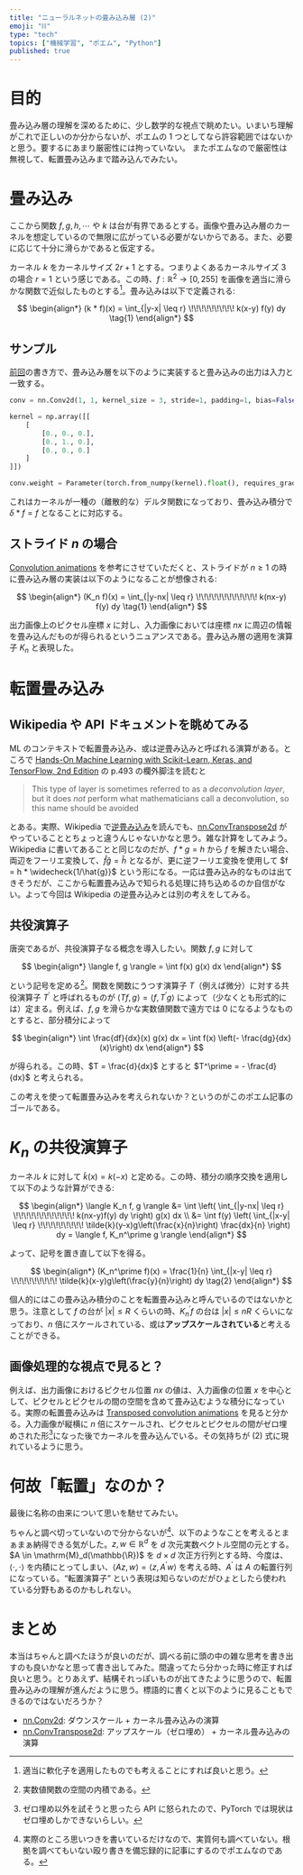 ```yaml
---
title: "ニューラルネットの畳み込み層 (2)"
emoji: "⛓"
type: "tech"
topics: ["機械学習", "ポエム", "Python"]
published: true
---
```


# 目的

畳み込み層の理解を深めるために、少し数学的な視点で眺めたい。いまいち理解がこれで正しいのか分からないが、ポエムの 1 つとしてなら許容範囲ではないかと思う。要するにあまり厳密性には拘っていない。
またポエムなので厳密性は無視して、転置畳み込みまで踏み込んでみたい。

# 畳み込み

ここから関数 $f, g, h, \cdots$ や $k$ は台が有界であるとする。画像や畳み込み層のカーネルを想定しているので無限に広がっている必要がないからである。また、必要に応じて十分に滑らかであると仮定する。

カーネル $k$ をカーネルサイズ $2r+1$ とする。つまりよくあるカーネルサイズ $3$ の場合 $r=1$ という感じである。この時、$f: \mathbb{R}^2 \to [0, 255]$ を画像を適当に滑らかな関数で近似したものとする[^1]。畳み込みは以下で定義される:

[^1]: 適当に軟化子を適用したものでも考えることにすれば良いと思う。

$$
\begin{align*}
(k * f)(x) = \int_{|y-x| \leq r} \!\!\!\!\!\!\!\!\! k(x-y) f(y) dy
\tag{1}
\end{align*}
$$

## サンプル

[前回](/articles/dwd-convolution01)の書き方で、畳み込み層を以下のように実装すると畳み込みの出力は入力と一致する。

```python
conv = nn.Conv2d(1, 1, kernel_size = 3, stride=1, padding=1, bias=False)

kernel = np.array([[
    [
        [0., 0., 0.],
        [0., 1., 0.],
        [0., 0., 0.]
    ]
]])

conv.weight = Parameter(torch.from_numpy(kernel).float(), requires_grad=False)
```

これはカーネルが一種の（離散的な）デルタ関数になっており、畳み込み積分で $\delta * f = f$ となることに対応する。

## ストライド $n$ の場合

[Convolution animations](https://github.com/vdumoulin/conv_arithmetic#convolution-animations) を参考にさせていただくと、ストライドが $n \geq 1$ の時に畳み込み層の実装は以下のようになることが想像される:

$$
\begin{align*}
(K_n f)(x) = \int_{|y-nx| \leq r} \!\!\!\!\!\!\!\!\!\!\!\! k(nx-y) f(y) dy
\tag{1}
\end{align*}
$$

出力画像上のピクセル座標 $x$ に対し、入力画像においては座標 $nx$ に周辺の情報を畳み込んだものが得られるというニュアンスである。畳み込み層の適用を演算子 $K_n$ と表現した。

# 転置畳み込み

## Wikipedia や API ドキュメントを眺めてみる

ML のコンテキストで転置畳み込み、或は逆畳み込みと呼ばれる演算がある。ところで [Hands-On Machine Learning with Scikit-Learn, Keras, and TensorFlow, 2nd Edition](https://www.oreilly.com/library/view/hands-on-machine-learning/9781492032632/) の p.493 の欄外脚注を読むと

> This type of layer is sometimes referred to as a _deconvolution layer_, but it does _not_ perform what mathematicians call a deconvolution, so this name should be avoided

とある。実際、Wikipedia で[逆畳み込み](https://ja.wikipedia.org/wiki/%E9%80%86%E7%95%B3%E3%81%BF%E8%BE%BC%E3%81%BF)を読んでも、[nn.ConvTranspose2d](https://pytorch.org/docs/stable/generated/torch.nn.ConvTranspose2d.html) がやっていることとちょっと違うんじゃないかなと思う。雑な計算をしてみよう。Wikipedia に書いてあることと同じなのだが、$f * g = h$ から $f$ を解きたい場合、両辺をフーリエ変換して、$\hat{f} \hat{g} = \hat{h}$ となるが、更に逆フーリエ変換を使用して $f = h * \widecheck{1/\hat{g}}$ という形になる。一応は畳み込み的なものは出てきそうだが、ここから転置畳み込みで知られる処理に持ち込めるのか自信がない。よって今回は Wikipedia の逆畳み込みとは別の考えをしてみる。

## 共役演算子

唐突であるが、共役演算子なる概念を導入したい。関数 $f,g$ に対して

$$
\begin{align*}
\langle f, g \rangle = \int f(x) g(x) dx
\end{align*}
$$

という記号を定める[^2]。関数を関数にうつす演算子 $T$（例えば微分）に対する共役演算子 $T^\prime$ と呼ばれるものが $\langle Tf, g \rangle = \langle f, T^\prime g \rangle$ によって（少なくとも形式的には）定まる。例えば、$f,g$ を滑らかな実数値関数で遠方では $0$ になるようなものとすると、部分積分によって

[^2]: 実数値関数の空間の内積である。

$$
\begin{align*}
\int \frac{df}{dx}(x) g(x) dx = \int f(x) \left(- \frac{dg}{dx}(x)\right) dx
\end{align*}
$$

が得られる。この時、$T = \frac{d}{dx}$ とすると $T^\prime = - \frac{d}{dx}$ と考えられる。

この考えを使って転置畳み込みを考えられないか？というのがこのポエム記事のゴールである。

# $K_n$ の共役演算子

カーネル $k$ に対して $\tilde{k}(x) = k(-x)$ と定める。この時、積分の順序交換を適用して以下のような計算ができる:

$$
\begin{align*}
\langle K_n f, g \rangle &= \int \left( \int_{|y-nx| \leq r} \!\!\!\!\!\!\!\!\!\!\!\! k(nx-y)f(y) dy \right) g(x) dx \\
&= \int f(y) \left( \int_{|x-y| \leq r} \!\!\!\!\!\!\!\!\! \tilde{k}(y-x)g\left(\frac{x}{n}\right) \frac{dx}{n} \right) dy = \langle f,  K_n^\prime g \rangle
\end{align*}
$$

よって、記号を置き直して以下を得る。

$$
\begin{align*}
(K_n^\prime f)(x) = \frac{1}{n} \int_{|x-y| \leq r} \!\!\!\!\!\!\!\!\! \tilde{k}(x-y)g\left(\frac{y}{n}\right) dy
\tag{2}
\end{align*}
$$

個人的にはこの畳み込み積分のことを転置畳み込みと呼んでいるのではないかと思う。注意として $f$ の台が $|x| \leq R$ くらいの時、$K_n^\prime f$ の台は $|x| \leq nR$ くらいになっており、$n$ 倍にスケールされている、或は**アップスケールされている**と考えることができる。

## 画像処理的な視点で見ると？

例えば、出力画像におけるピクセル位置 $nx$ の値は、入力画像の位置 $x$ を中心として、ピクセルとピクセルの間の空間を含めて畳み込むような積分になっている。実際の転置畳み込みは [Transposed convolution animations](https://github.com/vdumoulin/conv_arithmetic#transposed-convolution-animations) を見ると分かる。入力画像が縦横に $n$ 倍にスケールされ、ピクセルとピクセルの間がゼロ埋めされた形[^3]になった後でカーネルを畳み込んでいる。その気持ちが (2) 式に現れているように思う。

[^3]: ゼロ埋め以外を試そうと思ったら API に怒られたので、PyTorch では現状はゼロ埋めしかできないらしい。

# 何故「転置」なのか？

最後に名称の由来について思いを馳せてみたい。

ちゃんと調べ切っていないので分からないが[^4]、以下のようなことを考えるとまぁまぁ納得できる気がした。$z, w \in \mathbb{R}^d$ を $d$ 次元実数ベクトル空間の元とする。$A \in \mathrm{M}_d(\mathbb{\R})$ を $d \times d$ 次正方行列とする時、今度は、$\langle \cdot, \cdot \rangle$ を内積にとってしまい、$\langle Az, w \rangle = \langle z, A^\prime w \rangle$ を考える時、$A^\prime$ は $A$ の転置行列になっている。“転置演算子” という表現は知らないのだがひょとしたら使われている分野もあるのかもしれない。

[^4]: 実際のところ思いつきを書いているだけなので、実質何も調べていない。根拠を調べてもいない殴り書きを備忘録的に記事にするのでポエムなのである。

# まとめ

本当はちゃんと調べたほうが良いのだが、調べる前に頭の中の雑な思考を書き出すのも良いかなと思って書き出してみた。間違ってたら分かった時に修正すれば良いと思う。とりあえず、結構それっぽいものが出てきたように思うので、転置畳み込みの理解が進んだように思う。標語的に書くと以下のように見ることもできるのではないだろうか？

- [nn.Conv2d](https://pytorch.org/docs/stable/generated/torch.nn.Conv2d.html): ダウンスケール + カーネル畳み込みの演算
- [nn.ConvTranspose2d](https://pytorch.org/docs/stable/generated/torch.nn.ConvTranspose2d.html): アップスケール（ゼロ埋め） + カーネル畳み込みの演算
